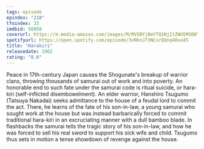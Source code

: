 ```yaml
---
tags: episode
epindex: "218"
tfoindex: 33
imdbid: 56058
coverurl: https://m.media-amazon.com/images/M/MV5BYjBmYTQ1NjItZWU5MS00YjI0LTg2OTYtYmFkN2JkMmNiNWVkXkEyXkFqcGdeQXVyMTMxMTY0OTQ@._V1_SY300_CR4,0,202,300_.jpg
spotifyurl: https://open.spotify.com/episode/3vNhnJ73NCxrQQnq48xa4S
title: "Harakiri"
releasedate: 1962
rating: "8.6"
---
```


Peace in 17th-century Japan causes the Shogunate's breakup of warrior clans, throwing thousands of samurai out of work and into poverty. An honorable end to such fate under the samurai code is ritual suicide, or hara-kiri (self-inflicted disembowelment). An elder warrior, Hanshiro Tsugumo (Tatsuya Nakadai) seeks admittance to the house of a feudal lord to commit the act. There, he learns of the fate of his son-in-law, a young samurai who sought work at the house but was instead barbarically forced to commit traditional hara-kiri in an excruciating manner with a dull bamboo blade. In flashbacks the samurai tells the tragic story of his son-in-law, and how he was forced to sell his real sword to support his sick wife and child. Tsugumo thus sets in motion a tense showdown of revenge against the house.
